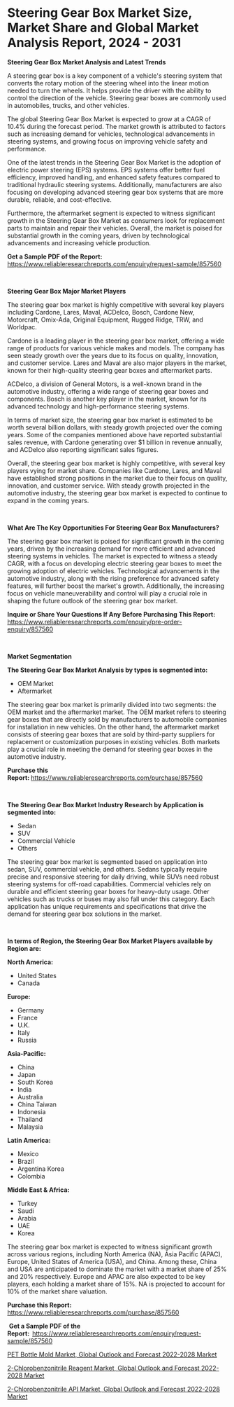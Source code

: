 <p><h1>Steering Gear Box Market Size, Market Share and Global Market Analysis Report, 2024 - 2031</h1></p><p><strong>Steering Gear Box Market Analysis and Latest Trends</strong></p>
<p><p>A steering gear box is a key component of a vehicle's steering system that converts the rotary motion of the steering wheel into the linear motion needed to turn the wheels. It helps provide the driver with the ability to control the direction of the vehicle. Steering gear boxes are commonly used in automobiles, trucks, and other vehicles.</p><p>The global Steering Gear Box Market is expected to grow at a CAGR of 10.4% during the forecast period. The market growth is attributed to factors such as increasing demand for vehicles, technological advancements in steering systems, and growing focus on improving vehicle safety and performance.</p><p>One of the latest trends in the Steering Gear Box Market is the adoption of electric power steering (EPS) systems. EPS systems offer better fuel efficiency, improved handling, and enhanced safety features compared to traditional hydraulic steering systems. Additionally, manufacturers are also focusing on developing advanced steering gear box systems that are more durable, reliable, and cost-effective.</p><p>Furthermore, the aftermarket segment is expected to witness significant growth in the Steering Gear Box Market as consumers look for replacement parts to maintain and repair their vehicles. Overall, the market is poised for substantial growth in the coming years, driven by technological advancements and increasing vehicle production.</p></p>
<p><strong>Get a Sample PDF of the Report:&nbsp;</strong> <a href="https://www.reliableresearchreports.com/enquiry/request-sample/857560">https://www.reliableresearchreports.com/enquiry/request-sample/857560</a></p>
<p>&nbsp;</p>
<p><strong>Steering Gear Box Major Market Players</strong></p>
<p><p>The steering gear box market is highly competitive with several key players including Cardone, Lares, Maval, ACDelco, Bosch, Cardone New, Motorcraft, Omix-Ada, Original Equipment, Rugged Ridge, TRW, and Worldpac. </p><p>Cardone is a leading player in the steering gear box market, offering a wide range of products for various vehicle makes and models. The company has seen steady growth over the years due to its focus on quality, innovation, and customer service.  Lares and Maval are also major players in the market, known for their high-quality steering gear boxes and aftermarket parts. </p><p>ACDelco, a division of General Motors, is a well-known brand in the automotive industry, offering a wide range of steering gear boxes and components. Bosch is another key player in the market, known for its advanced technology and high-performance steering systems. </p><p>In terms of market size, the steering gear box market is estimated to be worth several billion dollars, with steady growth projected over the coming years. Some of the companies mentioned above have reported substantial sales revenue, with Cardone generating over $1 billion in revenue annually, and ACDelco also reporting significant sales figures. </p><p>Overall, the steering gear box market is highly competitive, with several key players vying for market share. Companies like Cardone, Lares, and Maval have established strong positions in the market due to their focus on quality, innovation, and customer service. With steady growth projected in the automotive industry, the steering gear box market is expected to continue to expand in the coming years.</p></p>
<p>&nbsp;</p>
<p><strong>What Are The Key Opportunities For Steering Gear Box Manufacturers?</strong></p>
<p><p>The steering gear box market is poised for significant growth in the coming years, driven by the increasing demand for more efficient and advanced steering systems in vehicles. The market is expected to witness a steady CAGR, with a focus on developing electric steering gear boxes to meet the growing adoption of electric vehicles. Technological advancements in the automotive industry, along with the rising preference for advanced safety features, will further boost the market's growth. Additionally, the increasing focus on vehicle maneuverability and control will play a crucial role in shaping the future outlook of the steering gear box market.</p></p>
<p><strong>Inquire or Share Your Questions If Any Before Purchasing This Report:</strong> <a href="https://www.reliableresearchreports.com/enquiry/pre-order-enquiry/857560">https://www.reliableresearchreports.com/enquiry/pre-order-enquiry/857560</a></p>
<p>&nbsp;</p>
<p><strong>Market Segmentation</strong></p>
<p><strong>The Steering Gear Box Market Analysis by types is segmented into:</strong></p>
<p><ul><li>OEM Market</li><li>Aftermarket</li></ul></p>
<p><p>The steering gear box market is primarily divided into two segments: the OEM market and the aftermarket market. The OEM market refers to steering gear boxes that are directly sold by manufacturers to automobile companies for installation in new vehicles. On the other hand, the aftermarket market consists of steering gear boxes that are sold by third-party suppliers for replacement or customization purposes in existing vehicles. Both markets play a crucial role in meeting the demand for steering gear boxes in the automotive industry.</p></p>
<p><strong>Purchase this Report:&nbsp;</strong><a href="https://www.reliableresearchreports.com/purchase/857560">https://www.reliableresearchreports.com/purchase/857560</a></p>
<p>&nbsp;</p>
<p><strong>The Steering Gear Box Market Industry Research by Application is segmented into:</strong></p>
<p><ul><li>Sedan</li><li>SUV</li><li>Commercial Vehicle</li><li>Others</li></ul></p>
<p><p>The steering gear box market is segmented based on application into sedan, SUV, commercial vehicle, and others. Sedans typically require precise and responsive steering for daily driving, while SUVs need robust steering systems for off-road capabilities. Commercial vehicles rely on durable and efficient steering gear boxes for heavy-duty usage. Other vehicles such as trucks or buses may also fall under this category. Each application has unique requirements and specifications that drive the demand for steering gear box solutions in the market.</p></p>
<p>&nbsp;</p>
<p><strong>In terms of Region, the Steering Gear Box Market Players available by Region are:</strong></p>
<p>
    <p> <strong> North America: </strong>
        <ul>
            <li>United States</li>
            <li>Canada</li>
        </ul>
        </p> 
    <p> <strong> Europe: </strong>
        <ul>
            <li>Germany</li>
            <li>France</li>
            <li>U.K.</li>
            <li>Italy</li>
            <li>Russia</li>
        </ul>
        </p> 
    <p> <strong> Asia-Pacific: </strong>
        <ul>
            <li>China</li>
            <li>Japan</li>
            <li>South Korea</li>
            <li>India</li>
            <li>Australia</li>
            <li>China Taiwan</li>
            <li>Indonesia</li>
            <li>Thailand</li>
            <li>Malaysia</li>
        </ul>
        </p> 
    <p> <strong> Latin America: </strong>
        <ul>
            <li>Mexico</li>
            <li>Brazil</li>
            <li>Argentina Korea</li>
            <li>Colombia</li>
        </ul>
        </p> 
    <p> <strong> Middle East & Africa: </strong>
        <ul>
            <li>Turkey</li>
            <li>Saudi</li>
            <li>Arabia</li>
            <li>UAE</li>
            <li>Korea</li>
        </ul>
    </p>
    </p>
<p><p>The steering gear box market is expected to witness significant growth across various regions, including North America (NA), Asia Pacific (APAC), Europe, United States of America (USA), and China. Among these, China and USA are anticipated to dominate the market with a market share of 25% and 20% respectively. Europe and APAC are also expected to be key players, each holding a market share of 15%. NA is projected to account for 10% of the market share valuation.</p></p>
<p><strong>Purchase this Report: </strong><a href="https://www.reliableresearchreports.com/purchase/857560">https://www.reliableresearchreports.com/purchase/857560</a></p>
<p>&nbsp;<strong>Get a Sample PDF of the Report:&nbsp;&nbsp;</strong><a href="https://www.reliableresearchreports.com/enquiry/request-sample/857560">https://www.reliableresearchreports.com/enquiry/request-sample/857560</a></p>
<p><strong></strong></p>
<p><p><a href="https://view.publitas.com/reportprime-1/pet-bottle-mold-market-global-outlook-and-forecast-2022-2028-market-research-report-forecasted-for-period-from-2023-2030-by-market-type-market-application-and-region/">PET Bottle Mold Market, Global Outlook and Forecast 2022-2028 Market</a></p><p><a href="https://view.publitas.com/reportprime-1/2-chlorobenzonitrile-reagent-market-global-outlook-and-forecast-2022-2028-market-challenges-opportunities-and-growth-drivers-and-major-market-players-forecasted-for-period-from-2023-2030/">2-Chlorobenzonitrile Reagent Market, Global Outlook and Forecast 2022-2028 Market</a></p><p><a href="https://view.publitas.com/reportprime-1/2-chlorobenzonitrile-api-market-global-outlook-and-forecast-2022-2028-market-size-furnishes-valuable-information-encompassing-market-share-market-trends-and-projections-spanning-from-2023-to-2030/">2-Chlorobenzonitrile API Market, Global Outlook and Forecast 2022-2028 Market</a></p></p>